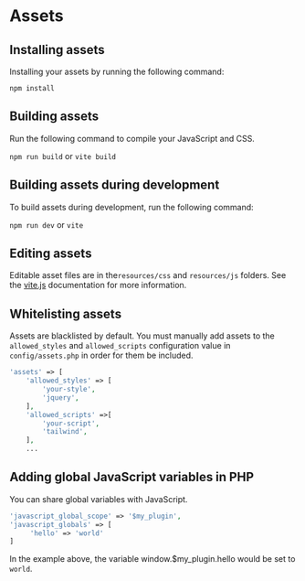 # Assets

## Installing assets
Installing your assets by running the following command: 

`npm install`

## Building assets
Run the following command to compile your JavaScript and CSS. 

`npm run build` or `vite build`

## Building assets during development
To build assets during development, run the following command:

`npm run dev` or `vite`

## Editing assets
Editable asset files are in the`resources/css` and `resources/js` folders. See the [vite.js](https://vitejs.dev/) documentation for more information.

## Whitelisting assets
Assets are blacklisted by default. You must manually add assets to the `allowed_styles` and `allowed_scripts` configuration value in `config/assets.php` in order for them be included. 

```php
'assets' => [
    'allowed_styles' => [
        'your-style',
        'jquery',
    ],
    'allowed_scripts' =>[
        'your-script',
        'tailwind',
    ],
    ...
```

## Adding global JavaScript variables in PHP
You can share global variables with JavaScript.  

```php
'javascript_global_scope' => '$my_plugin',
'javascript_globals' => [
     'hello' => 'world'
]
```

In the example above, the variable window.$my_plugin.hello would be set to `world`.



